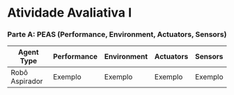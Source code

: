 # Atividade Avaliativa I
 
### **Parte A**: PEAS (Performance, Environment, Actuators, Sensors)

Agent Type | Performance | Environment | Actuators | Sensors
---------- | ----------- | ----------- | --------- | ------- |
Robô Aspirador  | Exemplo   |  Exemplo | Exemplo | Exemplo | 
































